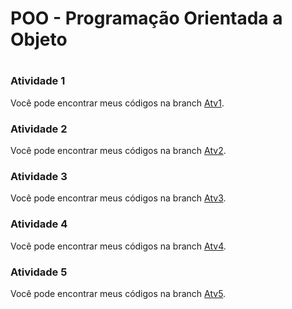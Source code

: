 # POO - Programação Orientada a Objeto
#
### Atividade 1
Você pode encontrar meus códigos na branch [Atv1](https://github.com/AnaChristina/POO/tree/atv1).

### Atividade 2
Você pode encontrar meus códigos na branch [Atv2]().

### Atividade 3
Você pode encontrar meus códigos na branch [Atv3]().

### Atividade 4
Você pode encontrar meus códigos na branch [Atv4]().

### Atividade 5
Você pode encontrar meus códigos na branch [Atv5]().
